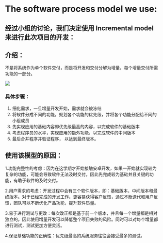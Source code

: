# The software process model we use: 

## 经过小组的讨论，我们决定使用 Incremental model来进行此次项目的开发：

## 介绍：

不是将系统作为单个软件交付，而是将开发和交付分解为增量，每个增量交付所需功能的一部分。

![](C:\Users\刘瑞洋\AppData\Roaming\Typora\typora-user-images\image-20240924155805912.png)

### 具体步骤：

1. 细化需求，一旦增量开发开始，需求就会被冻结
2. 将软件分成不同的功能，规划各个功能的优先级，并将各个功能分配给不同的小组成员
3. 先实现应用的基础内容即优先级最高的内容，以完成软件的基础版本
4. 考虑程序员的水平，实现应用的额外功能，以完成软件的中间版本
5. 最后合并程序并验证程序， 以达到最终版本。

## 使用该模型的原因：

1.功能完整性的考虑：因为在这学期才开始接触安卓开发，如果一开始就实现较为复杂的功能，可能会导致软件无法及时交付，因此先完成较为基础并且关键的功能，有助于软件的及时交付。

2.用户需求的考虑：开发过程中会有三个软件版本，即：基础版本，中间版本和最终版本。对于已经完成的开发工作，更容易获得客户反馈，通过不断迭代和用户反馈，团队可以不断优化产品功能，提升软件质量。

3.易于进行测试与更改：每次改正都是基于前一个版本，并且每一个增量都是相对独立的，因此使用增量开发可以降低整个项目失败的风险。同时可以对每个增量都进行测试，测试更加方便灵活。

4.保证基础功能的正确性：优先级最高的系统服务往往会接受最多的测试。

